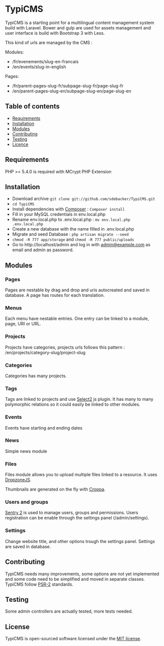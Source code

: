 # TypiCMS

TypiCMS is a starting point for a multilingual content management system build with Laravel.
Bower and gulp are used for assets management and user interface is build with Bootstrap 3 with Less.

This kind of urls are managed by the CMS :

Modules:

* /fr/evenements/slug-en-francais
* /en/events/slug-in-english

Pages:

* /fr/parent-pages-slug-fr/subpage-slug-fr/page-slug-fr
* /en/parent-pages-slug-en/subpage-slug-en/page-slug-en

## Table of contents

 - [Requirements](#requirements)
 - [Installation](#installation)
 - [Modules](#modules)
 - [Contributing](#contributing)
 - [Testing](#testing)
 - [Licence](#licence)

## Requirements

PHP >= 5.4.0 is required with MCrypt PHP Extension

## Installation

* Download archive ``` git clone git://github.com/sdebacker/TypiCMS.git ```
* ``` cd TypiCMS ```
* Install dependencies with [Composer](https://getcomposer.org/doc/00-intro.md) : ``` Composer install ```
* Fill in your MySQL credentials in env.local.php
* Rename env.local.php to .env.local.php : ``` mv env.local.php .env.local.php ```
* Create a new database with the name filled in .env.local.php
* Migrate and seed Database : ``` php artisan migrate --seed ```
* ``` chmod -R 777 app/storage ``` and ``` chmod -R 777 public/uploads ```
* Go to http://localhost/admin and log in with admin@example.com as email and admin as password.

## Modules

### Pages

Pages are nestable by drag and drop and uris autocreated and saved in database. A page has routes for each translation.

### Menus

Each menu have nestable entries. One entry can be linked to a module, page, URI or URL.

### Projects

Projects have categories, projects urls follows this pattern : /en/projects/category-slug/project-slug

### Categories

Categories has many projects.

### Tags

Tags are linked to projects and use [Select2](http://ivaynberg.github.io/select2/) js plugin.
It has many to many polymorphic relations so it could easily be linked to other modules.

### Events

Events have starting and ending dates

### News

Simple news module

### Files

Files module allows you to upload multiple files linked to a resource. It uses [DropzoneJS](http://www.dropzonejs.com).

Thumbnails are generated on the fly with [Croppa](https://github.com/BKWLD/croppa).

### Users and groups

[Sentry 2](https://cartalyst.com/manual/sentry) is used to manage users, groups and permissions.
Users registration can be enable through the settings panel (/admin/settings).

### Settings

Change website title, and other options trough the settings panel. Settings are saved in database.

## Contributing

TypiCMS needs many improvements, some options are not yet implemented and some code need to be simplified and moved in separate classes.
TypiCMS follow [PSR-2](http://www.php-fig.org/psr/psr-2/) standards.

## Testing

Some admin controllers are actually tested, more tests needed.

## License

TypiCMS is open-sourced software licensed under the [MIT license](http://opensource.org/licenses/MIT).
